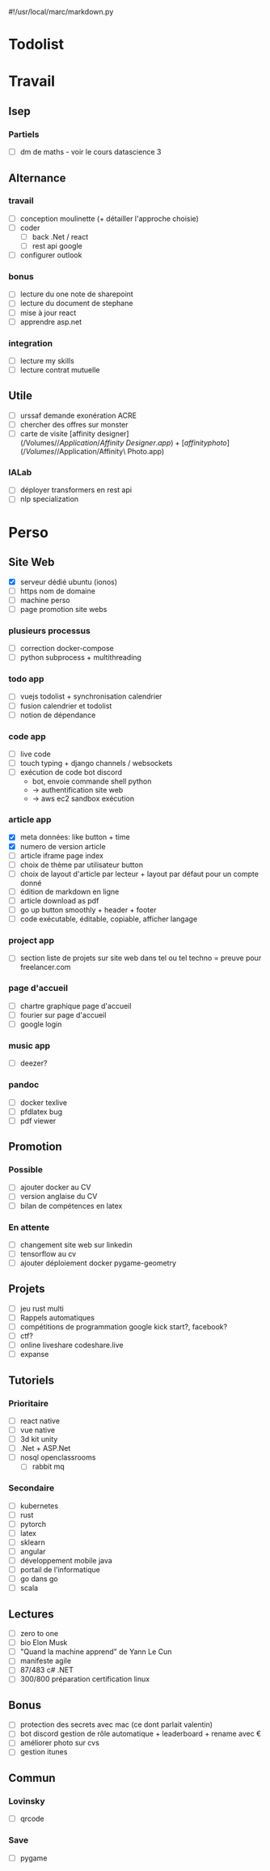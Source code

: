 #!/usr/local/marc/markdown.py

# Todolist

# Travail

## Isep

### Partiels
- [ ] dm de maths - voir le cours datascience 3

## Alternance

### travail
- [ ] conception moulinette (+ détailler l'approche choisie)
- [ ] coder
	- [ ] back .Net / react
	- [ ] rest api google
- [ ] configurer outlook

### bonus
- [ ] lecture du one note de sharepoint
- [ ] lecture du document de stephane
- [ ] mise à jour react
- [ ] apprendre asp.net

### integration
- [ ] lecture my skills
- [ ] lecture contrat mutuelle

## Utile
- [ ] urssaf demande exonération ACRE
- [ ] chercher des offres sur monster
- [ ] carte de visite [affinity designer](/Volumes/$/Application/Affinity\ Designer.app) + [affinity photo](/Volumes/$/Application/Affinity\ Photo.app)

### IALab
- [ ] déployer transformers en rest api
- [ ] nlp specialization

# Perso

## Site Web
- [x] serveur dédié ubuntu (ionos)
- [ ] https nom de domaine
- [ ] machine perso
- [ ] page promotion site webs

### plusieurs processus
- [ ] correction docker-compose
- [ ] python subprocess + multithreading

### todo app
- [ ] vuejs todolist + synchronisation calendrier
- [ ] fusion calendrier et todolist
- [ ] notion de dépendance

### code app
- [ ] live code
- [ ] touch typing + django channels / websockets
- [ ] exécution de code bot discord
	* bot, envoie commande shell python
	* -> authentification site web
	* -> aws ec2 sandbox exécution

### article app
- [x] meta données: like button + time
- [x] numero de version article
- [ ] article iframe page index
- [ ] choix de thème par utilisateur button
- [ ] choix de layout d'article par lecteur + layout par défaut pour un compte donné
- [ ] édition de markdown en ligne
- [ ] article download as pdf
- [ ] go up button smoothly + header + footer
- [ ] code exécutable, éditable, copiable, afficher langage

### project app
- [ ] section liste de projets sur site web dans tel ou tel techno = preuve pour freelancer.com

### page d'accueil
- [ ] chartre graphique page d'accueil
- [ ] fourier sur page d'accueil
- [ ] google login

### music app
- [ ] deezer?

### pandoc
- [ ] docker texlive
- [ ] pfdlatex bug
- [ ] pdf viewer

## Promotion

### Possible
- [ ] ajouter docker au CV
- [ ] version anglaise du CV
- [ ] bilan de compétences en latex

### En attente
- [ ] changement site web sur linkedin
- [ ] tensorflow au cv
- [ ] ajouter déploiement docker pygame-geometry

## Projets
- [ ] jeu rust multi
- [ ] Rappels automatiques
- [ ] compétitions de programmation google kick start?, facebook?
- [ ] ctf?
- [ ] online liveshare codeshare.live
- [ ] expanse

## Tutoriels

### Prioritaire
- [ ] react native
- [ ] vue native
- [ ] 3d kit unity
- [ ] .Net + ASP.Net
- [ ] nosql openclassrooms
	- [ ] rabbit mq

### Secondaire
- [ ] kubernetes
- [ ] rust
- [ ] pytorch
- [ ] latex
- [ ] sklearn
- [ ] angular
- [ ] développement mobile java
- [ ] portail de l'informatique
- [ ] go dans go
- [ ] scala

## Lectures
- [ ] zero to one
- [ ] bio Elon Musk
- [ ] "Quand la machine apprend" de Yann Le Cun
- [ ] manifeste agile
- [ ] 87/483 c# .NET
- [ ] 300/800 préparation certification linux

## Bonus
- [ ] protection des secrets avec mac (ce dont parlait valentin)
- [ ] bot discord gestion de rôle automatique + leaderboard + rename avec €
- [ ] améliorer photo sur cvs
- [ ] gestion itunes

## Commun
### Lovinsky
- [ ] qrcode

### Save
- [ ] pygame
